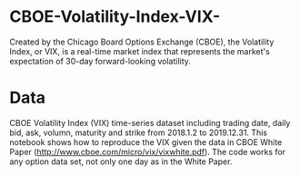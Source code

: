# CBOE-Volatility-Index-VIX-
Created by the Chicago Board Options Exchange (CBOE), the Volatility Index, or VIX, is a real-time market index that represents the market's expectation of 30-day forward-looking volatility. 
# Data
CBOE Volatility Index (VIX) time-series dataset including trading date, daily bid, ask, volumn, maturity and strike from 2018.1.2 to 2019.12.31.
This notebook shows how to reproduce the VIX given the data in CBOE White Paper (http://www.cboe.com/micro/vix/vixwhite.pdf). The code works for any option data set, not only one day as in the White Paper.

